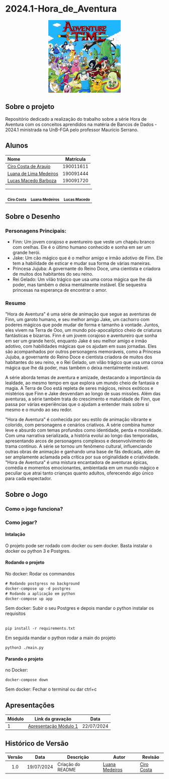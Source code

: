 # 2024.1-Hora_de_Aventura

<div align="center"> <img src="docs/Imagens/HoraDeAventura.jpg" height="230" width="auto"/> </div>

## Sobre o projeto

Repositório dedicado a realização do trabalho sobre a série Hora de Aventura com os conceitos aprendidos na matéria de Bancos de Dados - 2024.1 ministrada na UnB-FGA pelo professor Maurício Serrano.

## Alunos

| Nome                                                     | Matrícula |
| :------------------------------------------------------- | :-------: |
| [Ciro Costa de Araujo](https://github.com/)              | 190011611 |
| [Luana de Lima Medeiros](https://github.com/LuaMedeiros) | 190091444 |
| [Lucas Macedo Barboza](https://github.com/Luckx98)       | 190091720 |

<div class="md-typeset__scrollwrap"><div class="md-typeset__table"><table>
    <tbody>
        <tr>
               <td align="center"><a href="https://github.com/ciro-c">
               <img onmouseover="opaqImg(this)" onmouseout="normalImg(this)" style="border-radius: 50%; opacity: 1;" src="https://avatars.githubusercontent.com/ciro-c" alt="" width="100px;"><br><sub><b>Ciro Costa</b></sub></a><br><a href="https://github.com/ciro-c"></a>
               </td> 
                      <td align="center"><a href="https://github.com/LuaMedeiros">
                      <img onmouseover="opaqImg(this)" onmouseout="normalImg(this)" style="border-radius: 50%; opacity: 1;" src="https://avatars.githubusercontent.com/LuaMedeiros" alt="" width="100px;"><br><sub><b>Luana Medeiros</b></sub></a><br><a href="https://github.com/LuaMedeiros"></a>
                      </td>  
        <td align="center"><a href="https://github.com/Luckx98"><img onmouseover="opaqImg(this)" onmouseout="normalImg(this)" style="border-radius: 50%; opacity: 1;" src="https://avatars.githubusercontent.com/Luckx98" alt="" width="100px;"><br><sub><b>Lucas Macedo</b></sub></a><br><a href="https://github.com/Luckx98"></a></td> 
    </tr> 
</tbody></table></div></div>

## Sobre o Desenho

### Personagens Principais:

- Finn: Um jovem corajoso e aventureiro que veste um chapéu branco com orelhas. Ele é o último humano conhecido e sonha em ser um grande herói.
- Jake: Um cão mágico que é o melhor amigo e irmão adotivo de Finn. Ele tem a habilidade de esticar e mudar sua forma de várias maneiras.
- Princesa Jujuba: A governante do Reino Doce, uma cientista e criadora de muitos dos habitantes do seu reino.
- Rei Gelado: Um vilão trágico que usa uma coroa mágica que lhe dá poder, mas também o deixa mentalmente instável. Ele sequestra princesas na esperança de encontrar o amor.

### Resumo

"Hora de Aventura" é uma série de animação que segue as aventuras de Finn, um garoto humano, e seu melhor amigo Jake, um cachorro com poderes mágicos que pode mudar de forma e tamanho à vontade. Juntos, eles vivem na Terra de Ooo, um mundo pós-apocalíptico cheio de criaturas fantásticas e bizarras. Finn é um jovem corajoso e aventureiro que sonha em ser um grande herói, enquanto Jake é seu melhor amigo e irmão adotivo, com habilidades mágicas que os ajudam em suas jornadas. Eles são acompanhados por outros personagens memoráveis, como a Princesa Jujuba, a governante do Reino Doce e cientista criadora de muitos dos habitantes do seu reino, e o Rei Gelado, um vilão trágico que usa uma coroa mágica que lhe dá poder, mas também o deixa mentalmente instável.

A série aborda temas de aventura e amizade, destacando a importância da lealdade, ao mesmo tempo em que explora um mundo cheio de fantasia e magia. A Terra de Ooo está repleta de seres mágicos, reinos exóticos e mistérios que Finn e Jake desvendam ao longo de suas missões. Além das aventuras, a série também trata do crescimento e maturidade de Finn, que passa por várias experiências que o ajudam a entender mais sobre si mesmo e o mundo ao seu redor.

"Hora de Aventura" é conhecida por seu estilo de animação vibrante e colorido, com personagens e cenários criativos. A série combina humor leve e absurdo com temas profundos como identidade, perda e moralidade. Com uma narrativa serializada, a história evolui ao longo das temporadas, apresentando arcos de personagens complexos e desenvolvimento de trama contínuo. A série se tornou um fenômeno cultural, influenciando outras obras de animação e ganhando uma base de fãs dedicada, além de ser amplamente aclamada pela crítica por sua originalidade e criatividade. "Hora de Aventura" é uma mistura encantadora de aventuras épicas, comédia e momentos emocionantes, ambientada em um mundo mágico e peculiar que atrai tanto crianças quanto adultos, oferecendo algo único para cada espectador.

## Sobre o Jogo

### Como o jogo funciona?

### Como jogar?

#### Intalação
O projeto pode ser rodado com docker ou sem docker. Basta instalar o docker ou python 3 e Postgres.

#### Rodando o projeto
No docker:
Rodar os commandos
```console
# Rodando postgress no background
docker-compose up -d postgres
# Rodando a aplicação em python
docker-compose up app
```
Sem docker:
Subir o seu Postgres e depois mandar o python instalar os requisitos
```console

pip install -r requirements.txt

```
Em seguida mandar o python rodar a main do projeto

```console
python3 ./main.py

```

#### Parando o projeto
no Docker:
```console
docker-compose down
```
Sem docker:
Fechar o terminal ou dar ctrl+c


## Apresentações

| Módulo | Link da gravação          | Data       |
| ------ | ------------------------- | ---------- |
| 1      | [Apresentação Módulo 1]() | 22/07/2024 |

## Histórico de Versão

| Versão |    Data    | Descrição         | Autor                                            | Revisão                 |
| :----: | :--------: | ----------------- | ------------------------------------------------ | ----------------------- |
|  1.0   | 19/07/2024 | Criação do README | [Luana Medeiros](https://github.com/LuaMedeiros) | [Ciro Costa](https://github.com/ciro-c) |
